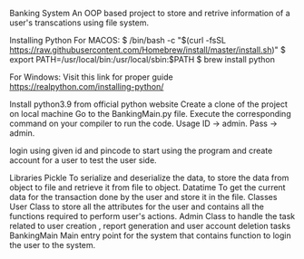Banking System
An OOP based project to store and retrive information of a user's transcations using file system.

Installing Python
For MACOS:
$ /bin/bash -c "$(curl -fsSL https://raw.githubusercontent.com/Homebrew/install/master/install.sh)"
$ export PATH=/usr/local/bin:/usr/local/sbin:$PATH
$ brew install python

For Windows:
Visit this link for proper guide 
https://realpython.com/installing-python/

Install python3.9 from official python website
Create a clone of the project on local machine
Go to the BankingMain.py file.
Execute the corresponding command on your compiler to run the code.
Usage
ID -> admin.
Pass -> admin.

login using given id and pincode to start using the program and create account for a user to test the user side.

Libraries
Pickle
To serialize and deserialize the data, to store the data from object to file and retrieve it from file to object.
Datatime
To get the current data for the transaction done by the user and store it in the file.
Classes
User
Class to store all the attributes for the user and contains all the functions required to perform user's actions.
Admin
Class to handle the task related to user creation , report generation and user account deletion tasks
BankingMain
Main entry point for the system that contains function to login the user to the system.
